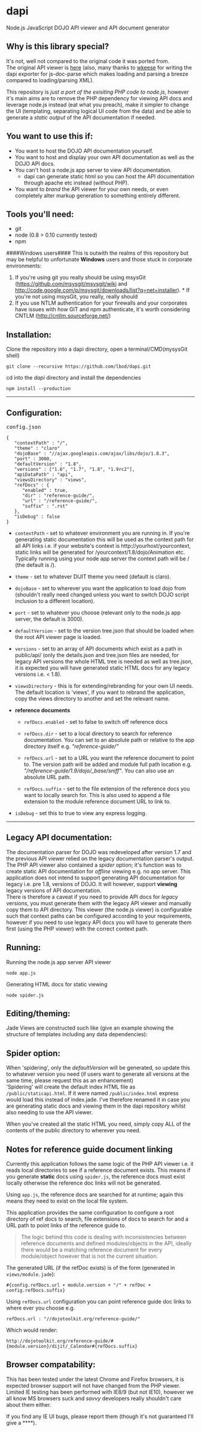 dapi
====

Node.js JavaScript DOJO API viewer and API document generator

Why is this library special?
----------------------------
It's not, well not compared to the original code it was ported from.  
The original API viewer is [here](https://github.com/wkeese/api-viewer) (also, many thanks to [wkeese](https://github.com/wkeese) for writing the dapi exporter for js-doc-parse which makes loading and parsing a breeze compared to loading/parsing XML).  
  
This repository is *just a port of the exisiting PHP code to node.js*, however it's main aims are to remove the PHP dependency for viewing API docs and leverage node.js instead (eat what you preach), make it simpler to change the UI (templating, separating logical UI code from the data) and be able to generate a *static output* of the API documentation if needed.

You want to use this if:
----------------------------
* You want to host the DOJO API documentation yourself.
* You want to host and display your own API documentation as well as the DOJO API docs.
* You can't host a node.js app server to view API documentation.
   * dapi can generate static html so you can host the API documentation through apache etc instead  (without PHP).
* You want to *brand* the API viewer for your own needs, or even completely alter markup generation to something entirely different.

Tools you'll need:
------------------
* git 
* node (0.8 > 0.10 currently tested)
* npm

####Windows users####
This is outwith the realms of this repository but may be helpful to unfortunate __Windows__ users and those stuck in corporate environments:

1.   If you're using git you really should be using msysGit (https://github.com/msysgit/msysgit/wiki and http://code.google.com/p/msysgit/downloads/list?q=net+installer).
    *   If you're not using msysGit, you really, really should 
2.   If you use NTLM authentication for your firewalls and your corporates have issues with how GIT and npm authenticate, it's worth considering CNTLM (http://cntlm.sourceforge.net/)

Installation:
------
Clone the repository into a dapi directory, open a terminal/CMD(mysysGit shell)

    git clone --recursive https://github.com/lbod/dapi.git

cd into the *dapi* directory and install the dependencies  

    npm install --production
----

Configuration:
--------------
<pre>config.json</pre>  

    {
       "contextPath" : "/",
       "theme" : "claro"
       "dojoBase" : "//ajax.googleapis.com/ajax/libs/dojo/1.8.3",
       "port" : 3000,
       "defaultVersion" : "1.8",
       "versions" : ["1.6", "1.7", "1.8", "1.9rc2"],
       "apiDataPath" : "api",
       "viewsDirectory" : "views",
       "refDocs" : {
          "enabled" : true,
          "dir" : "reference-guide/",
          "url" : "/reference-guide/",
          "suffix" : ".rst"
       },
       "isDebug" : false
    }

* `contextPath` - set to whatever environment you are running in. If you're generating static documentation this will be used as the context path for all API links i.e. if your website's context is http://yourhost/yourcontext, static links will be generated for /yourcontext/1.8/dojo/Animation etc. Typically running using your node app server the context path will be / (the default is /).

* `theme` - set to whatever DIJIT theme you need (default is claro).

* `dojoBase` - set to wherever you want the application to load dojo from (shouldn't really need changed unless you want to switch DOJO script inclusion to a different location).

* `port` - set to whatever you choose (relevant only to the node.js app server, the default is 3000).

* `defaultVersion` - set to the version tree.json that should be loaded when the root API viewer page is loaded.

* `versions` - set to an array of API documents which exist as a path in public/api/ (only the details.json and tree.json files are needed, for legacy API versions the whole HTML tree is needed as well as tree.json, it is expected you will have generated static HTML docs for any legacy versions i.e. < 1.8).

* `viewsDirectory` - this is for extending/rebranding for your own UI needs. The default location is 'views', if you want to rebrand the application, copy the views directory to another and set the relevant name.

* __reference documents__
  * `refDocs.enabled` - set to false to switch off reference docs

  * `refDocs.dir` - set to a local directory to search for reference documentation. You can set to an absolute path or relative to the app directory itself e.g. *"reference-guide/"*

  * `refDocs.url` - set to a URL you want the reference document to point to. The version path will be added and module full path location e.g. *"/reference-guide/1.9/dojo/_base/sniff"*. You can also use an absolute URL path.

  * `refDocs.suffix` - set to the file extension of the reference docs you want to locally search for. This is also used to append a file extension to the module reference document URL to link to.

* `isDebug` - set this to true to view any express logging. 

----

Legacy API documentation:
-------------------------
The documentation parser for DOJO was redeveloped after version 1.7 and the previous API viewer relied on the legacy documentation parser's output. The PHP API viewer also contained a *spider* option; it's function was to create static API documentation for *offline* viewing e.g. no app server.
This application does not intend to support generating API documentation for legacy i.e. pre 1.8, versions of DOJO. It will however, support __viewing__ legacy versions of API documentation.  
There is therefore a caveat if you need to provide API docs for *legacy* versions, you must generate them with the legacy API viewer and manually copy them to API directory. This viewer (the node.js viewer) is configurable such that context paths can be configured according to your requirements, however if you need to use legacy API docs you will have to generate them first (using the PHP viewer) with the correct context path.


Running:
--------
Running the node.js app server API viewer

    node app.js

Generating HTML docs for static viewing

    node spider.js


Editing/theming:
-----------------
Jade Views are constructed such like (give an example showing the structure of templates including any data dependencies):

Spider option:
--------------
When 'spidering', only the *defaultVersion* will be generated, so update this to whatever version you need (if users want to generate all versions at the same time, please request this as an enhancement)  
'Spidering' will create the default index HTML file as `/public/staticapi.html`. If it were named `/public/index.html` express would load this instead of index.jade.  I've therefore renamed it in case you are generating static docs and viewing them in the dapi repository whilst also needing to use the API viewer.

When you've created all the static HTML you need, simply copy ALL of the contents of the public directory to wherever you need.

Notes for reference guide document linking
------------------------------------------
Currently this application follows the same logic of the PHP API viewer i.e. it reads local directories to see if a reference document exists.
This means if you generate __static__ docs using `spider.js`, the reference docs must exist locally otherwise the reference doc links will not be generated.

Using `app.js`, the reference docs are searched for at runtime; again this means they need to exist on the local file system.

This application provides the same configuration to configure a root directory of ref docs to search, file extensions of docs to search for and a URL path to point links of the reference guide to.
> The logic behind this code is dealing with inconsistencies between reference documents and defined modules/objects in the API, ideally there would be a matching reference document for every module/object however that is not the current situation.  

The generated URL (if the refDoc exists) is of the form (generated in `views/module.jade`):

    #{config.refDocs.url + module.version + "/" + refDoc + config.refDocs.suffix}

Using `refDocs.url` configuration you can point reference guide doc links to where ever you choose e.g.

    refDocs.url : "//dojotoolkit.org/reference-guide/"

Which would render:

    http://dojotoolkit.org/reference-guide/#{module.version}/dijit/_Calendar#{refDocs.suffix}


Browser compatability:
----------------------
This has been tested under the latest Chrome and Firefox browsers, it is expected browser support will not have changed from the PHP viewer.  
Limited IE testing has been performed with IE8/9 (but not IE10), however we all know MS browsers suck and *savvy* developers really shouldn't care about them either.  
  
If you find any IE UI bugs, please report them (though it's not guaranteed I'll give a ****).




